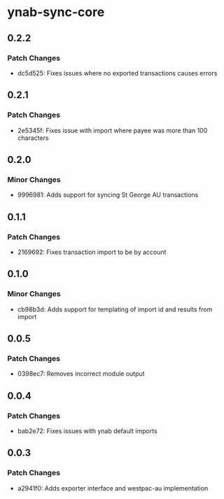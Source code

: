 # ynab-sync-core

## 0.2.2

### Patch Changes

- dc5d525: Fixes issues where no exported transactions causes errors

## 0.2.1

### Patch Changes

- 2e5345f: Fixes issue with import where payee was more than 100 characters

## 0.2.0

### Minor Changes

- 9996981: Adds support for syncing St George AU transactions

## 0.1.1

### Patch Changes

- 2169692: Fixes transaction import to be by account

## 0.1.0

### Minor Changes

- cb98b3d: Adds support for templating of import id and results from import

## 0.0.5

### Patch Changes

- 0398ec7: Removes incorrect module output

## 0.0.4

### Patch Changes

- bab2e72: Fixes issues with ynab default imports

## 0.0.3

### Patch Changes

- a2941f0: Adds exporter interface and westpac-au implementation
